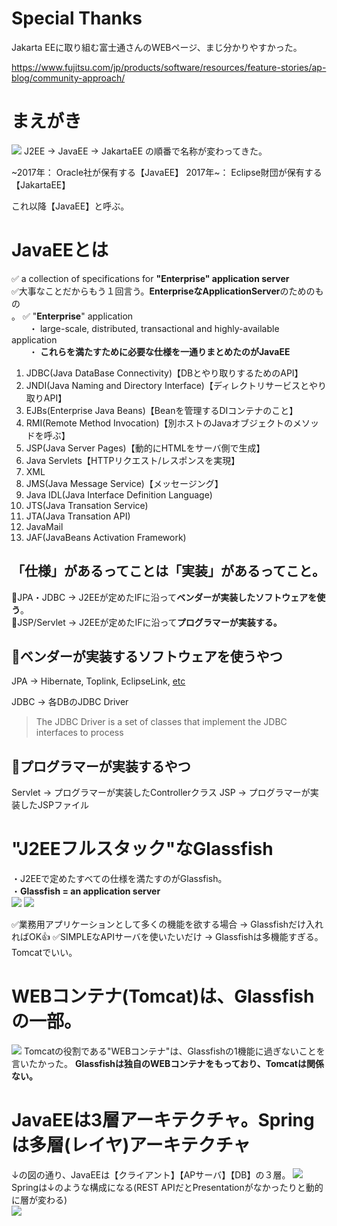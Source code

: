 # Special Thanks
Jakarta EEに取り組む富士通さんのWEBページ、まじ分かりやすかった。

https://www.fujitsu.com/jp/products/software/resources/feature-stories/ap-blog/community-approach/

# まえがき
![](https://storage.googleapis.com/zenn-user-upload/262e670ee91e-20221011.png)
J2EE -> JavaEE -> JakartaEE の順番で名称が変わってきた。

~2017年： Oracle社が保有する【JavaEE】
2017年~： Eclipse財団が保有する【JakartaEE】

これ以降【JavaEE】と呼ぶ。

# JavaEEとは
✅ a collection of specifications for **"Enterprise" application server**<br>
✅大事なことだからもう１回言う。**EnterpriseなApplicationServer**のためのもの<br>。
✅ "**Enterprise**" application <br>
　　・ large-scale, distributed, transactional and highly-available application<br>
　　・ **これらを満たすために必要な仕様を一通りまとめたのがJavaEE**

1. JDBC(Java DataBase Connectivity)【DBとやり取りするためのAPI】
2. JNDI(Java Naming and Directory Interface)【ディレクトリサービスとやり取りAPI】
3. EJBs(Enterprise Java Beans)【Beanを管理するDIコンテナのこと】
4. RMI(Remote Method Invocation)【別ホストのJavaオブジェクトのメソッドを呼ぶ】
5. JSP(Java Server Pages)【動的にHTMLをサーバ側で生成】
6. Java Servlets【HTTPリクエスト/レスポンスを実現】
7. XML
8. JMS(Java Message Service)【メッセージング】
10. Java IDL(Java Interface Definition Language)
11. JTS(Java Transation Service)
12. JTA(Java Transation API)
13. JavaMail
14. JAF(JavaBeans Activation Framework)

## 「仕様」があるってことは「実装」があるってこと。
🔴JPA・JDBC -> J2EEが定めたIFに沿って**ベンダーが実装したソフトウェアを使う**。<br>
🔵JSP/Servlet -> J2EEが定めたIFに沿って**プログラマーが実装する。**

## 🔴ベンダーが実装するソフトウェアを使うやつ
JPA -> Hibernate, Toplink, EclipseLink, [etc](https://stackoverflow.com/questions/17883971/which-provider-should-be-used-for-the-java-persistence-api-jpa-implemenation)

JDBC -> 各DBのJDBC Driver
>The JDBC Driver is a set of classes that implement the JDBC interfaces to process

## 🔵プログラマーが実装するやつ
Servlet -> プログラマーが実装したControllerクラス
JSP -> プログラマーが実装したJSPファイル

# "J2EEフルスタック"なGlassfish
・J2EEで定めたすべての仕様を満たすのがGlassfish。<br>
・**Glassfish = an application server**<br>
![](https://storage.googleapis.com/zenn-user-upload/110a9c64dcf8-20221011.png)
![](https://storage.googleapis.com/zenn-user-upload/380b3e04513e-20221011.png)

✅業務用アプリケーションとして多くの機能を欲する場合 -> Glassfishだけ入れればOK👍
✅SIMPLEなAPIサーバを使いたいだけ -> Glassfishは多機能すぎる。Tomcatでいい。

# WEBコンテナ(Tomcat)は、Glassfishの一部。
![](https://storage.googleapis.com/zenn-user-upload/dc400922950c-20221011.png)
Tomcatの役割である"WEBコンテナ"は、Glassfishの1機能に過ぎないことを言いたかった。
**Glassfishは独自のWEBコンテナをもっており、Tomcatは関係ない。**

# JavaEEは3層アーキテクチャ。Springは多層(レイヤ)アーキテクチャ
↓の図の通り、JavaEEは【クライアント】【APサーバ】【DB】の３層。
![](https://storage.googleapis.com/zenn-user-upload/110a9c64dcf8-20221011.png)
Springは↓のような構成になる(REST APIだとPresentationがなかったりと動的に層が変わる)<br>
![](https://storage.googleapis.com/zenn-user-upload/ef5e239ca28d-20221011.png)